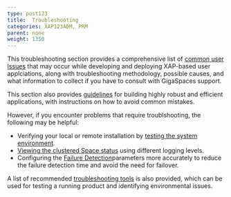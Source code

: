 ```yaml
---
type: post123
title:  Troubleshooting
categories: XAP123ADM, PRM
parent: none
weight: 1350
---
```


This troubleshooting section provides a comprehensive list of [common user Issues](./troubleshooting-common-user-issues.html) that may occur while developing and deploying XAP-based user applciations, along with troubleshooting methodology, possible causes, and what information to collect if you have to consult with GigaSpaces support.

This section also provides [guidelines](./troubleshooting-protective-modes.html) for building highly robust and efficient applications, with instructions on how to avoid common mistakes.

However, if you encounter problems that require troublshooting, the following may be helpful:

- Verifying your local or remote installation by [testing the system environment](./troubleshooting-testing-system-environment.html).
- [Viewing the clustered Space status](./troubleshooting-viewing-clustered-space-status.html) using different logging levels.
- Configuring the [Failure Detection](./troubleshooting-failure-detection.html)parameters more accurately to reduce the failure detection time and avoid the need for failover.

A list of recommended [troubleshooting tools](./troubleshooting-tools.html) is also provided, which can be used for testing a running product and identifying environmental issues.

